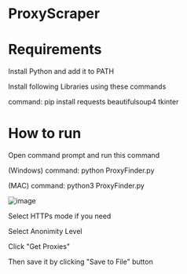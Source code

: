 # ProxyScraper

# Requirements

Install Python and add it to PATH

Install following Libraries using these commands

command: pip install requests beautifulsoup4 tkinter

# How to run

Open command prompt and run this command

(Windows) command: python ProxyFinder.py

(MAC) command: python3 ProxyFinder.py

![image](https://github.com/aliahsenofficial/ProxyScraper/assets/63590716/d0471e2b-cb1b-4c2e-a4f1-f3db55104ce3)

Select HTTPs mode if you need

Select Anonimity Level

Click "Get Proxies"

Then save it by clicking "Save to File" button
